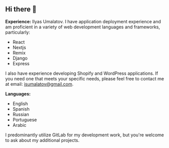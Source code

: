 ## Hi there 👋
**Experience:**
Ilyas Umalatov. I have application deployment experience and am proficient in a variety of web development languages and frameworks, particularly:
- React
- Nextjs
- Remix
- Django
- Express

I also have experience developing Shopify and WordPress applications. If you need one that meets your specific needs, please feel free to contact me at email: isumalatov@gmail.com.

**Languages:**
- English
- Spanish
- Russian
- Portuguese
- Arabic

I predominantly utilize GitLab for my development work, but you're welcome to ask about my additional projects.
